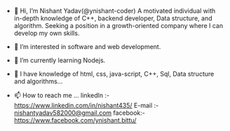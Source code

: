 - 👋 Hi, I’m Nishant Yadav(@ynishant-coder)
A motivated individual with in-depth knowledge of C++, backend developer, Data structure, and algorithm. Seeking a position in a growth-oriented company where I can develop my own skills. 
- 👀 I’m interested in software and web development.
- 🌱 I’m currently learning Nodejs.

- 💞️ I have knowledge of html, css, java-script, C++, Sql, Data structure and algorithms...
- 📫 How to reach me ...
linkedln :- https://www.linkedin.com/in/nishant435/
E-mail :- nishantyadav582000@gmail.com
facebook:- https://www.facebook.com/ynishant.bittu/

<!---
ynishant-coder/ynishant-coder is a ✨ special ✨ repository because its `README.md` (this file) appears on your GitHub profile.
You can click the Preview link to take a look at your changes.
--->
